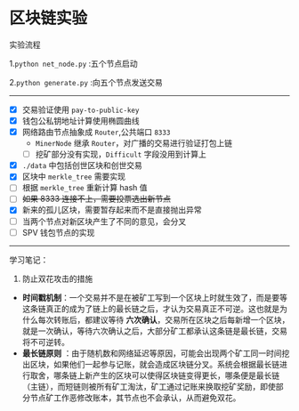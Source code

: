 # 区块链实验

实验流程

1.`python net_node.py` :五个节点启动

2.`python generate.py` :向五个节点发送交易

---

- [x] 交易验证使用 `pay-to-public-key`
- [x] 钱包公私钥地址计算使用椭圆曲线
- [x] 网络路由节点抽象成 `Router`,公共端口 `8333`
    - `MinerNode` 继承 `Router`，对广播的交易进行验证打包上链
    - [ ] 挖矿部分没有实现，`Difficult` 字段没用到计算上
- [x] `./data` 中包括创世区块和创世交易
- [x] 区块中 `merkle_tree` 需要实现
- [ ] 根据 `merkle_tree` 重新计算 hash 值
- [ ] ~~如果 8333 连接不上，需要投票选出新节点~~
- [x] 新来的孤儿区块，需要暂存起来而不是直接抛出异常
- [ ] 当两个节点对新区块产生了不同的意见，会分叉
- [ ] SPV 钱包节点的实现

---
学习笔记：

1. 防止双花攻击的措施

- **时间戳机制**：一个交易并不是在被矿工写到一个区块上时就生效了，而是要等这条链真正的成为了链上的最长链之后，才认为交易真正不可逆。这也就是为什么每次转账后，都建议等待
  **六次确认**，交易所在区块之后每新增一个区块，就是一次确认，等待六次确认之后，大部分矿工都承认这条链是最长链，交易将不可逆转。
- **最长链原则**
  ：由于随机数和网络延迟等原因，可能会出现两个矿工同一时间挖出区块，如果他们一起参与记账，就会造成区块链分叉。系统会根据最长链进行取舍，哪条链上新产生的区块可以使得区块链变得更长，哪条便是最长链（主链），而短链则被所有矿工淘汰，矿工通过记账来换取挖矿奖励，即使部分节点矿工作恶修改账本，其节点也不会承认，从而避免双花。
